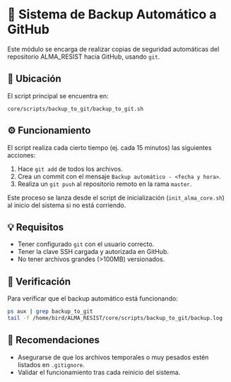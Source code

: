 # 🔄 Sistema de Backup Automático a GitHub

Este módulo se encarga de realizar copias de seguridad automáticas del repositorio ALMA_RESIST hacia GitHub, usando `git`.

## 📂 Ubicación
El script principal se encuentra en:
```
core/scripts/backup_to_git/backup_to_git.sh
```

## ⚙️ Funcionamiento

El script realiza cada cierto tiempo (ej. cada 15 minutos) las siguientes acciones:

1. Hace `git add` de todos los archivos.
2. Crea un commit con el mensaje `Backup automático - <fecha y hora>`.
3. Realiza un `git push` al repositorio remoto en la rama `master`.

Este proceso se lanza desde el script de inicialización (`init_alma_core.sh`) al inicio del sistema si no está corriendo.

## 💡 Requisitos
- Tener configurado `git` con el usuario correcto.
- Tener la clave SSH cargada y autorizada en GitHub.
- No tener archivos grandes (>100MB) versionados.

## 🧪 Verificación
Para verificar que el backup automático está funcionando:
```bash
ps aux | grep backup_to_git
tail -f /home/bird/ALMA_RESIST/core/scripts/backup_to_git/backup.log
```

## 🧼 Recomendaciones
- Asegurarse de que los archivos temporales o muy pesados estén listados en `.gitignore`.
- Validar el funcionamiento tras cada reinicio del sistema.

